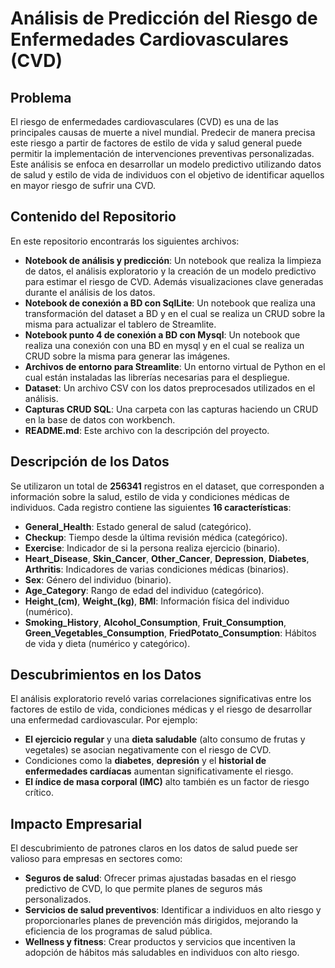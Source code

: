 # Análisis de Predicción del Riesgo de Enfermedades Cardiovasculares (CVD)

## Problema
El riesgo de enfermedades cardiovasculares (CVD) es una de las principales causas de muerte a nivel mundial. Predecir de manera precisa este riesgo a partir de factores de estilo de vida y salud general puede permitir la implementación de intervenciones preventivas personalizadas. Este análisis se enfoca en desarrollar un modelo predictivo utilizando datos de salud y estilo de vida de individuos con el objetivo de identificar aquellos en mayor riesgo de sufrir una CVD.

## Contenido del Repositorio
En este repositorio encontrarás los siguientes archivos:
- **Notebook de análisis y predicción**: Un notebook que realiza la limpieza de datos, el análisis exploratorio y la creación de un modelo predictivo para estimar el riesgo de CVD. Además visualizaciones clave generadas durante el análisis de los datos.
- **Notebook de conexión a BD con SqlLite**: Un notebook que realiza una transformación del dataset a BD y en el cual se realiza un CRUD sobre la misma para actualizar el tablero de Streamlite.
- **Notebook punto 4 de conexión a BD con Mysql**: Un notebook que realiza una conexión con una BD en mysql y en el cual se realiza un CRUD sobre la misma para generar las imágenes.
- **Archivos de entorno para Streamlite**: Un entorno virtual de Python en el cual están instaladas las librerías necesarias para el despliegue.
- **Dataset**: Un archivo CSV con los datos preprocesados utilizados en el análisis.
- **Capturas CRUD SQL**: Una carpeta con las capturas haciendo un CRUD en la base de datos con workbench.
- **README.md**: Este archivo con la descripción del proyecto.

  
## Descripción de los Datos
Se utilizaron un total de **256341** registros en el dataset, que corresponden a información sobre la salud, estilo de vida y condiciones médicas de individuos. Cada registro contiene las siguientes **16 características**:
- **General_Health**: Estado general de salud (categórico).
- **Checkup**: Tiempo desde la última revisión médica (categórico).
- **Exercise**: Indicador de si la persona realiza ejercicio (binario).
- **Heart_Disease**, **Skin_Cancer**, **Other_Cancer**, **Depression**, **Diabetes**, **Arthritis**: Indicadores de varias condiciones médicas (binarios).
- **Sex**: Género del individuo (binario).
- **Age_Category**: Rango de edad del individuo (categórico).
- **Height_(cm)**, **Weight_(kg)**, **BMI**: Información física del individuo (numérico).
- **Smoking_History**, **Alcohol_Consumption**, **Fruit_Consumption**, **Green_Vegetables_Consumption**, **FriedPotato_Consumption**: Hábitos de vida y dieta (numérico y categórico).

## Descubrimientos en los Datos
El análisis exploratorio reveló varias correlaciones significativas entre los factores de estilo de vida, condiciones médicas y el riesgo de desarrollar una enfermedad cardiovascular. Por ejemplo:
- **El ejercicio regular** y una **dieta saludable** (alto consumo de frutas y vegetales) se asocian negativamente con el riesgo de CVD.
- Condiciones como la **diabetes**, **depresión** y el **historial de enfermedades cardíacas** aumentan significativamente el riesgo.
- **El índice de masa corporal (IMC)** alto también es un factor de riesgo crítico.

## Impacto Empresarial
El descubrimiento de patrones claros en los datos de salud puede ser valioso para empresas en sectores como:
- **Seguros de salud**: Ofrecer primas ajustadas basadas en el riesgo predictivo de CVD, lo que permite planes de seguros más personalizados.
- **Servicios de salud preventivos**: Identificar a individuos en alto riesgo y proporcionarles planes de prevención más dirigidos, mejorando la eficiencia de los programas de salud pública.
- **Wellness y fitness**: Crear productos y servicios que incentiven la adopción de hábitos más saludables en individuos con alto riesgo.
